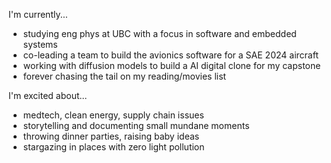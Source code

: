 I'm currently...
- studying eng phys at UBC with a focus in software and embedded systems
- co-leading a team to build the avionics software for a SAE 2024 aircraft
- working with diffusion models to build a AI digital clone for my capstone
- forever chasing the tail on my reading/movies list

I'm excited about...
- medtech, clean energy, supply chain issues
- storytelling and documenting small mundane moments
- throwing dinner parties, raising baby ideas
- stargazing in places with zero light pollution

